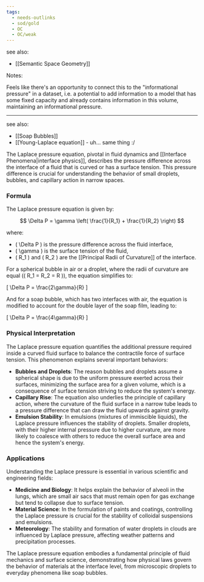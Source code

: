 ```yaml
---
tags:
  - needs-outlinks
  - sod/gold
  - OC
  - OC/weak
---
```

see also:
- [[Semantic Space Geometry]]

Notes:

Feels like there's an opportunity to connect this to the "informational pressure" in a dataset, i.e. a potential to add information to a model that has some fixed capacity and already contains information in this volume, maintaining an informational pressure.

---

see also:
- [[Soap Bubbles]]
- [[Young-Laplace equation]] - uh... same thing :/

The Laplace pressure equation, pivotal in fluid dynamics and [[Interface Phenomena|interface physics]], describes the pressure difference across the interface of a fluid that is curved or has a surface tension. This pressure difference is crucial for understanding the behavior of small droplets, bubbles, and capillary action in narrow spaces.

### Formula

The Laplace pressure equation is given by:

$$ \Delta P = \gamma \left( \frac{1}{R_1} + \frac{1}{R_2} \right) $$

where:
- \( \Delta P \) is the pressure difference across the fluid interface,
- \( \gamma \) is the surface tension of the fluid,
- \( R_1 \) and \( R_2 \) are the [[Principal Radii of Curvature]] of the interface.

For a spherical bubble in air or a droplet, where the radii of curvature are equal (\( R_1 = R_2 = R \)), the equation simplifies to:

\[ \Delta P = \frac{2\gamma}{R} \]

And for a soap bubble, which has two interfaces with air, the equation is modified to account for the double layer of the soap film, leading to:

\[ \Delta P = \frac{4\gamma}{R} \]

### Physical Interpretation

The Laplace pressure equation quantifies the additional pressure required inside a curved fluid surface to balance the contractile force of surface tension. This phenomenon explains several important behaviors:

- **Bubbles and Droplets**: The reason bubbles and droplets assume a spherical shape is due to the uniform pressure exerted across their surfaces, minimizing the surface area for a given volume, which is a consequence of surface tension striving to reduce the system's energy.
- **Capillary Rise**: The equation also underlies the principle of capillary action, where the curvature of the fluid surface in a narrow tube leads to a pressure difference that can draw the fluid upwards against gravity.
- **Emulsion Stability**: In emulsions (mixtures of immiscible liquids), the Laplace pressure influences the stability of droplets. Smaller droplets, with their higher internal pressure due to higher curvature, are more likely to coalesce with others to reduce the overall surface area and hence the system's energy.

### Applications

Understanding the Laplace pressure is essential in various scientific and engineering fields:

- **Medicine and Biology**: It helps explain the behavior of alveoli in the lungs, which are small air sacs that must remain open for gas exchange but tend to collapse due to surface tension.
- **Material Science**: In the formulation of paints and coatings, controlling the Laplace pressure is crucial for the stability of colloidal suspensions and emulsions.
- **Meteorology**: The stability and formation of water droplets in clouds are influenced by Laplace pressure, affecting weather patterns and precipitation processes.

The Laplace pressure equation embodies a fundamental principle of fluid mechanics and surface science, demonstrating how physical laws govern the behavior of materials at the interface level, from microscopic droplets to everyday phenomena like soap bubbles.